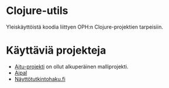 Clojure-utils
=============

Yleiskäyttöistä koodia liittyen OPH:n Clojure-projektien tarpeisiin. 

# Käyttäviä projekteja

* [Aitu-projekti](https://github.com/Opetushallitus/aitu) on ollut alkuperäinen malliprojekti.
* [Aipal](https://github.com/Opetushallitus/aipal)
* [Näyttötutkintohaku.fi](https://github.com/Opetushallitus/aituhaku)


